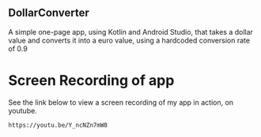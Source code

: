 ## DollarConverter

A simple one-page app, using Kotlin and Android Studio, that takes a dollar value and converts it into a euro value, using a hardcoded conversion rate of 0.9


# Screen Recording of app

See the link below to view a screen recording of my app in action, on youtube.

```
https://youtu.be/Y_ncNZn7mW8
```
